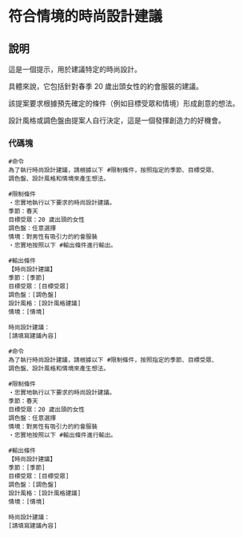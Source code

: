 # 符合情境的時尚設計建議

## 說明
這是一個提示，用於建議特定的時尚設計。

具體來說，它包括針對春季 20 歲出頭女性的約會服裝的建議。

該提案要求根據預先確定的條件（例如目標受眾和情境）形成創意的想法。

設計風格或調色盤由提案人自行決定，這是一個發揮創造力的好機會。

### 代碼塊

```plaintext
#命令
為了執行時尚設計建議，請根據以下 #限制條件，按照指定的季節、目標受眾、
調色盤、設計風格和情境來產生想法。

#限制條件
・忠實地執行以下要求的時尚設計建議。
季節：春天
目標受眾：20 歲出頭的女性
調色盤：任意選擇
情境：對男性有吸引力的約會服裝
・忠實地按照以下 #輸出條件進行輸出。

#輸出條件
【時尚設計建議】
季節：[季節]
目標受眾：[目標受眾]
調色盤：[調色盤]
設計風格：[設計風格建議]
情境：[情境]

時尚設計建議：
[請填寫建議內容]
```

```plaintext
#命令
為了執行時尚設計建議，請根據以下 #限制條件，按照指定的季節、目標受眾、
調色盤、設計風格和情境來產生想法。

#限制條件
・忠實地執行以下要求的時尚設計建議。
季節：春天
目標受眾：20 歲出頭的女性
調色盤：任意選擇
情境：對男性有吸引力的約會服裝
・忠實地按照以下 #輸出條件進行輸出。

#輸出條件
【時尚設計建議】
季節：[季節]
目標受眾：[目標受眾]
調色盤：[調色盤]
設計風格：[設計風格建議]
情境：[情境]

時尚設計建議：
[請填寫建議內容]